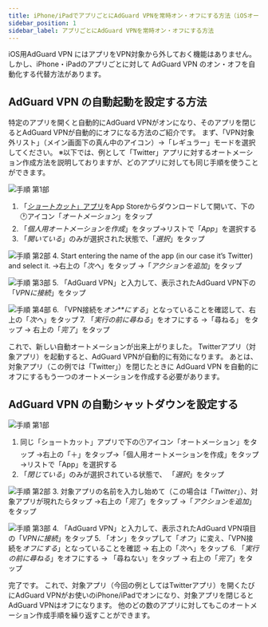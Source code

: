 ```yaml
---
title: iPhone/iPadでアプリごとにAdGuard VPNを常時オン・オフにする方法（iOSオートメーション）
sidebar_position: 1
sidebar_label: アプリごとにAdGuard VPNを常時オン・オフにする方法
---
```


iOS用AdGuard VPN にはアプリをVPN対象から外しておく機能はありません。 しかし、iPhone・iPadのアプリごとに対して AdGuard VPN のオン・オフを自動化する代替方法があります。

## AdGuard VPN の自動起動を設定する方法

特定のアプリを開くと自動的にAdGuard VPNがオンになり、そのアプリを閉じるとAdGuard VPNが自動的にオフになる方法のご紹介です。 まず、「VPN対象外リスト」（メイン画面下の真ん中のアイコン）→「レギュラー」モードを選択してください。 ※以下では、例として「Twitter」アプリに対するオートメーション作成方法を説明しておりますが、どのアプリに対しても同じ手順を使うことができます。

![手順 第1部](https://cdn.adtidy.org/public/Adguard/Blog/VPNauto/vpn_on1_ja.jpg)

1. 「[*ショートカット*」アプリ](https://apps.apple.com/us/app/shortcuts/id915249334)をApp Storeからダウンロードして開いて、下の🕐アイコン「*オートメーション*」をタップ
2. 「*個人用オートメーションを作成*」をタップ→リストで「*App*」を選択する
3. 「*開いている*」のみが選択された状態で、「*選択*」をタップ

![手順 第2部](https://cdn.adguardvpn.com/public/Adguard/Blog/VPNauto/vpn_on2_ja.jpg)
4. Start entering the name of the app (in our case it’s Twitter) and select it. →右上の「*次へ*」をタップ →「*アクションを追加*」をタップ

![手順 第3部](https://cdn.adguardvpn.com/public/Adguard/Blog/VPNauto/vpn_on3_ja.jpg)
5. 「AdGuard VPN」と入力して、表示されたAdGuard VPN下の 「*VPNに接続*」をタップ

![手順 第4部](https://cdn.adguardvpn.com/public/Adguard/Blog/VPNauto/vpn_on4_ja.jpg)
6. 「VPN接続を*オン**にする*」となっていることを確認して、右上の「*次へ*」をタップ
7. 「*実行の前に尋ねる*」をオフにする →「尋ねる」 をタップ → 右上の「*完了*」をタップ

これで、新しい自動オートメーションが出来上がりました。 Twitterアプリ（対象アプリ）を起動すると、AdGuard VPNが自動的に有効になります。 あとは、対象アプリ（この例では「Twitter」）を閉じたときに AdGuard VPN を自動的にオフにするもう一つのオートメーションを作成する必要があります。

## AdGuard VPN の自動シャットダウンを設定する

![手順 第1部](https://cdn.adguardvpn.com/public/Adguard/Blog/VPNauto/vpn_off1_ja.jpg)

1. 同じ「ショートカット」アプリで下の🕐アイコン「オートメーション」をタップ →右上の「＋」をタップ→「個人用オートメーションを作成」をタップ→リストで「App」を選択する
2. 「*閉じている*」のみが選択されている状態で、 「*選択*」をタップ

![手順 第2部](https://cdn.adguardvpn.com/public/Adguard/Blog/VPNauto/vpn_off2_ja.jpg)
3. 対象アプリの名前を入力し始めて（この場合は「*Twitter*」）、対象アプリが現れたらタップ →右上の「*完了*」をタップ →「*アクションを追加*」をタップ

![手順 第3部](https://cdn.adguardvpn.com/public/Adguard/Blog/VPNauto/vpn_off3_ja.jpg)
4. 「AdGuard VPN」と入力して、表示されたAdGuard VPN項目の「*VPNに接続*」をタップ
5. 「オン」をタップして「*オフ*」に変え、「VPN接続を*オフにする*」となっていることを確認 → 右上の「*次へ*」をタップ
6. 「*実行の前に尋ねる*」をオフにする → 「尋ねない」をタップ → 右上の「*完了*」をタップ

完了です。 これで、対象アプリ（今回の例としてはTwitterアプリ）を開くたびにAdGuard VPNがお使いのiPhone/iPadでオンになり、対象アプリを閉じるとAdGuard VPNはオフになります。 他のどの数のアプリに対してもこのオートメーション作成手順を繰り返すことができます。
